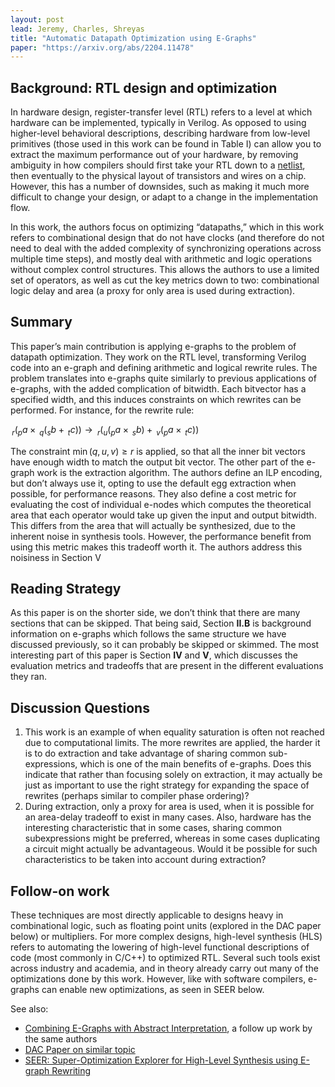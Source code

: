 ```yaml
---
layout: post
lead: Jeremy, Charles, Shreyas
title: "Automatic Datapath Optimization using E-Graphs"
paper: "https://arxiv.org/abs/2204.11478"
---
```


## Background: RTL design and optimization

In hardware design, register-transfer level (RTL) refers to a level at which hardware can be implemented, typically in Verilog. As opposed to using higher-level behavioral descriptions, describing hardware from low-level primitives (those used in this work can be found in Table I) can allow you to extract the maximum performance out of your hardware, by removing ambiguity in how compilers should first take your RTL down to a [netlist](https://en.wikipedia.org/wiki/Netlist), then eventually to the physical layout of transistors and wires on a chip. However, this has a number of downsides, such as making it much more difficult to change your design, or adapt to a change in the implementation flow.

In this work, the authors focus on optimizing “datapaths,” which in this work refers to combinational design that do not have clocks (and therefore do not need to deal with the added complexity of synchronizing operations across multiple time steps), and mostly deal with arithmetic and logic operations without complex control structures. This allows the authors to use a limited set of operators, as well as cut the key metrics down to two: combinational logic delay and area (a proxy for only area is used during extraction).

## Summary

This paper’s main contribution is applying e-graphs to the problem of datapath optimization. They work on the RTL level, transforming Verilog code into an e-graph and defining arithmetic and logical rewrite rules. The problem translates into e-graphs quite similarly to previous applications of e-graphs, with the added complication of bitwidth. Each bitvector has a specified width, and this induces constraints on which rewrites can be performed. For instance, for the rewrite rule:  

${\,}_r( _pa \times {\,}_q(_sb + {\,}_tc)) \rightarrow {\,}_r(_u(_pa \times {\,}_sb) + {\,}_v(_pa \times {\,}_tc))$ 

The constraint $\min(q, u, v) \geq r$ is applied, so that all the inner bit vectors have enough width to match the output bit vector.
The other part of the e-graph work is the extraction algorithm. The authors define an ILP encoding, but don’t always use it, opting to use the default egg extraction when possible, for performance reasons. They also define a cost metric for evaluating the cost of individual e-nodes which computes the theoretical area that each operator would take up given the input and output bitwidth. This differs from the area that will actually be synthesized, due to the inherent noise in synthesis tools. However, the performance benefit from using this metric makes this tradeoff worth it. The authors address this noisiness in Section V


## Reading Strategy

As this paper is on the shorter side, we don’t think that there are many sections that can be skipped. That being said, Section **II.B** is background information on e-graphs which follows the same structure we have discussed previously, so it can probably be skipped or skimmed. The most interesting part of this paper is Section **IV** and **V**, which discusses the evaluation metrics and tradeoffs that are present in the different evaluations they ran.

## Discussion Questions
1. This work is an example of when equality saturation is often not reached due to computational limits. The more rewrites are applied, the harder it is to do extraction and take advantage of sharing common sub-expressions, which is one of the main benefits of e-graphs. Does this indicate that rather than focusing solely on extraction, it may actually be just as important to use the right strategy for expanding the space of rewrites (perhaps similar to compiler phase ordering)?
2. During extraction, only a proxy for area is used, when it is possible for an area-delay tradeoff to exist in many cases. Also, hardware has the interesting characteristic that in some cases, sharing common subexpressions might be preferred, whereas in some cases duplicating a circuit might actually be advantageous. Would it be possible for such characteristics to be taken into account during extraction?



## Follow-on work

These techniques are most directly applicable to designs heavy in combinational logic, such as floating point units (explored in the DAC paper below) or multipliers. For more complex designs, high-level synthesis (HLS) refers to automating the lowering of high-level functional descriptions of code (most commonly in C/C++) to optimized RTL. Several such tools exist across industry and academia, and in theory already carry out many of the optimizations done by this work. However, like with software compilers, e-graphs can enable new optimizations, as seen in SEER below.


See also:
- [Combining E-Graphs with Abstract Interpretation](https://arxiv.org/abs/2205.14989), a follow up work by the same authors
- [DAC Paper on similar topic](https://cas.ee.ic.ac.uk/people/gac1/pubs/CowardDAC2023.pdf)
- [SEER: Super-Optimization Explorer for High-Level Synthesis using E-graph Rewriting](https://jianyicheng.github.io/papers/ChengASPLOS24.pdf)


